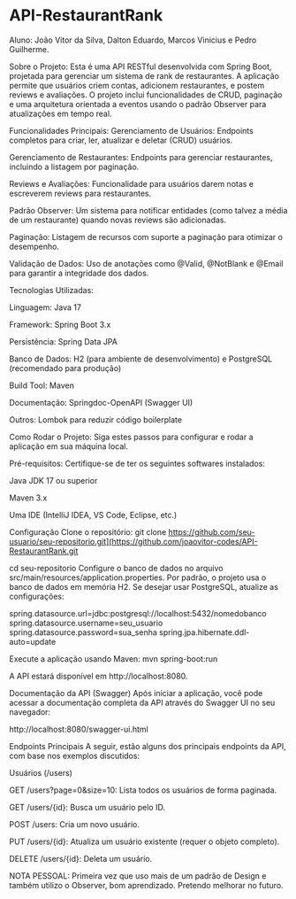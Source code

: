 # API-RestaurantRank

Aluno: João Vitor da Silva, Dalton Eduardo, Marcos Vinicius e Pedro Guilherme.

Sobre o Projeto:
Esta é uma API RESTful desenvolvida com Spring Boot, projetada para gerenciar um sistema de rank de restaurantes. A aplicação permite que usuários criem contas, adicionem restaurantes, e postem reviews e avaliações. O projeto inclui funcionalidades de CRUD, paginação e uma arquitetura orientada a eventos usando o padrão Observer para atualizações em tempo real.

Funcionalidades Principais:
Gerenciamento de Usuários: Endpoints completos para criar, ler, atualizar e deletar (CRUD) usuários.

Gerenciamento de Restaurantes: Endpoints para gerenciar restaurantes, incluindo a listagem por paginação.

Reviews e Avaliações: Funcionalidade para usuários darem notas e escreverem reviews para restaurantes.

Padrão Observer: Um sistema para notificar entidades (como talvez a média de um restaurante) quando novas reviews são adicionadas.

Paginação: Listagem de recursos com suporte a paginação para otimizar o desempenho.

Validação de Dados: Uso de anotações como @Valid, @NotBlank e @Email para garantir a integridade dos dados.

Tecnologias Utilizadas:

Linguagem: Java 17

Framework: Spring Boot 3.x

Persistência: Spring Data JPA

Banco de Dados: H2 (para ambiente de desenvolvimento) e PostgreSQL (recomendado para produção)

Build Tool: Maven

Documentação: Springdoc-OpenAPI (Swagger UI)

Outros: Lombok para reduzir código boilerplate

Como Rodar o Projeto:
Siga estes passos para configurar e rodar a aplicação em sua máquina local.

Pré-requisitos:
Certifique-se de ter os seguintes softwares instalados:

Java JDK 17 ou superior

Maven 3.x

Uma IDE (IntelliJ IDEA, VS Code, Eclipse, etc.)

Configuração
Clone o repositório:
git clone https://github.com/seu-usuario/seu-repositorio.git](https://github.com/joaovitor-codes/API-RestaurantRank.git

cd seu-repositorio
Configure o banco de dados no arquivo src/main/resources/application.properties. Por padrão, o projeto usa o banco de dados em memória H2. Se desejar usar PostgreSQL, atualize as configurações:

spring.datasource.url=jdbc:postgresql://localhost:5432/nomedobanco
spring.datasource.username=seu_usuario
spring.datasource.password=sua_senha
spring.jpa.hibernate.ddl-auto=update

Execute a aplicação usando Maven:
mvn spring-boot:run

A API estará disponível em http://localhost:8080.

Documentação da API (Swagger)
Após iniciar a aplicação, você pode acessar a documentação completa da API através do Swagger UI no seu navegador:

http://localhost:8080/swagger-ui.html

Endpoints Principais
A seguir, estão alguns dos principais endpoints da API, com base nos exemplos discutidos:

Usuários (/users)

GET /users?page=0&size=10: Lista todos os usuários de forma paginada.

GET /users/{id}: Busca um usuário pelo ID.

POST /users: Cria um novo usuário.

PUT /users/{id}: Atualiza um usuário existente (requer o objeto completo).

DELETE /users/{id}: Deleta um usuário.


NOTA PESSOAL:
Primeira vez que uso mais de um padrão de Design e também utilizo o Observer, bom aprendizado. Pretendo melhorar no futuro.
